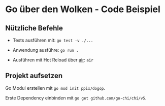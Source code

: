 # Go über den Wolken - Code Beispiel

## Nützliche Befehle

- Tests ausführen mit: `go test -v ./...`

- Anwendung ausführe: `go run .`

- Ausführen mit Hot Reload über [air](https://github.com/cosmtrek/air): `air`

## Projekt aufsetzen

Go Modul erstellen mit `go mod init ppix/dogop`.

Erste Dependency einbinden mit `go get github.com/go-chi/chi/v5`.

